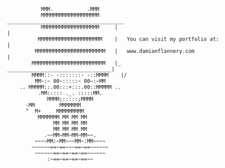 
               MMM.           .MMM
               MMMMMMMMMMMMMMMMMMM      ______________________________________
               MMMMMMMMMMMMMMMMMMM     |                                      |
              MMMMMMMMMMMMMMMMMMMMM    |   You can visit my portfolio at:     |
             MMMMMMMMMMMMMMMMMMMMMMM   |   www.damianflannery.com             |
            MMMMMMMMMMMMMMMMMMMMMMMM   |_   __________________________________|
            MMMM::- -:::::::- -::MMMM    |/
             MM~:~ 00~:::::~ 00~:~MM
        .. MMMMM::.00:::+:::.00::MMMMM ..
              .MM::::: ._. :::::MM.
                 MMMM;:::::;MMMM
          -MM        MMMMMMM
          ^  M+     MMMMMMMMM
              MMMMMMM MM MM MM
                   MM MM MM MM
                   MM MM MM MM
                .~~MM~MM~MM~MM~~.
             ~~~~MM:~MM~~~MM~:MM~~~~
            ~~~~~~==~==~~~==~==~~~~~~
             ~~~~~~==~==~==~==~~~~~~
                 :~==~==~==~==~~
